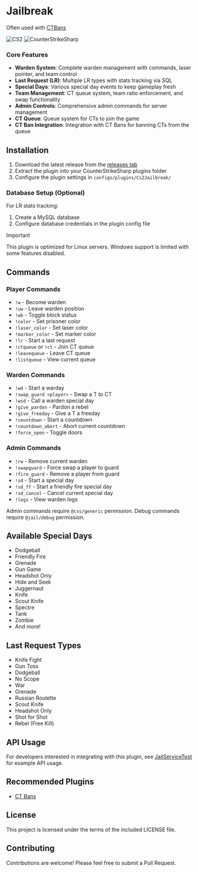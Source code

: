 # Jailbreak
Often used with [CTBans](https://github.com/playpark/cs2-ctbans)

![CS2](https://img.shields.io/badge/Game-CS2-orange)
![CounterStrikeSharp](https://img.shields.io/badge/API-CounterStrikeSharp-blue)

### Core Features
- **Warden System**: Complete warden management with commands, laser pointer, and team control
- **Last Request (LR)**: Multiple LR types with stats tracking via SQL
- **Special Days**: Various special day events to keep gameplay fresh
- **Team Management**: CT queue system, team ratio enforcement, and swap functionality
- **Admin Controls**: Comprehensive admin commands for server management
- **CT Queue**: Queue system for CTs to join the game
- **CT Ban Integration**: Integration with CT Bans for banning CTs from the queue

## Installation

1. Download the latest release from the [releases tab](https://github.com/playpark/cs2-jailbreak/releases)
2. Extract the plugin into your CounterStrikeSharp plugins folder
3. Configure the plugin settings in `configs/plugins/Cs2Jailbreak/`

### Database Setup (Optional)
For LR stats tracking:
1. Create a MySQL database
2. Configure database credentials in the plugin config file

> [!IMPORTANT]
> This plugin is optimized for Linux servers. Windows support is limited with some features disabled.

## Commands

### Player Commands
- `!w` - Become warden
- `!uw` - Leave warden position
- `!wb` - Toggle block status
- `!color` - Set prisoner color
- `!laser_color` - Set laser color
- `!marker_color` - Set marker color
- `!lr` - Start a last request
- `!ctqueue` or `!ct` - Join CT queue
- `!leavequeue` - Leave CT queue
- `!listqueue` - View current queue

### Warden Commands
- `!wd` - Start a warday
- `!swap_guard <player>` - Swap a T to CT
- `!wsd` - Call a warden special day
- `!give_pardon` - Pardon a rebel
- `!give_freeday` - Give a T a freeday
- `!countdown` - Start a countdown
- `!countdown_abort` - Abort current countdown
- `!force_open` - Toggle doors

### Admin Commands
- `!rw` - Remove current warden
- `!swapguard` - Force swap a player to guard
- `!fire_guard` - Remove a player from guard
- `!sd` - Start a special day
- `!sd_ff` - Start a friendly fire special day
- `!sd_cancel` - Cancel current special day
- `!logs` - View warden logs

Admin commands require `@css/generic` permission.
Debug commands require `@jail/debug` permission.

## Available Special Days
- Dodgeball
- Friendly Fire
- Grenade
- Gun Game
- Headshot Only
- Hide and Seek
- Juggernaut
- Knife
- Scout Knife
- Spectre
- Tank
- Zombie
- And more!

## Last Request Types
- Knife Fight
- Gun Toss
- Dodgeball
- No Scope
- War
- Grenade
- Russian Roulette
- Scout Knife
- Headshot Only
- Shot for Shot
- Rebel (Free Kill)

## API Usage
For developers interested in integrating with this plugin, see [JailServiceTest](https://github.com/destoer/JailServiceTest) for example API usage.

## Recommended Plugins
- [CT Bans](https://github.com/playpark/cs2-ctbans)

## License
This project is licensed under the terms of the included LICENSE file.

## Contributing
Contributions are welcome! Please feel free to submit a Pull Request.
